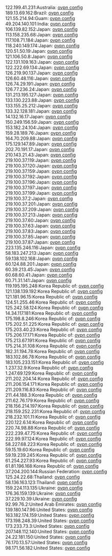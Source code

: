 122.199.41.231:Australia: [ovpn config](vpn/122_199_41_231.ovpn)  
189.13.69.162:Brazil: [ovpn config](vpn/189_13_69_162.ovpn)  
121.55.214.94:Guam: [ovpn config](vpn/121_55_214_94.ovpn)  
49.204.140.101:India: [ovpn config](vpn/49_204_140_101.ovpn)  
106.139.82.152:Japan: [ovpn config](vpn/106_139_82_152.ovpn)  
113.158.235.68:Japan: [ovpn config](vpn/113_158_235_68.ovpn)  
117.108.71.184:Japan: [ovpn config](vpn/117_108_71_184.ovpn)  
118.240.149.174:Japan: [ovpn config](vpn/118_240_149_174.ovpn)  
120.51.50.19:Japan: [ovpn config](vpn/120_51_50_19.ovpn)  
121.106.50.8:Japan: [ovpn config](vpn/121_106_50_8.ovpn)  
122.131.109.163:Japan: [ovpn config](vpn/122_131_109_163.ovpn)  
122.222.69.134:Japan: [ovpn config](vpn/122_222_69_134.ovpn)  
126.219.90.137:Japan: [ovpn config](vpn/126_219_90_137.ovpn)  
126.60.48.116:Japan: [ovpn config](vpn/126_60_48_116.ovpn)  
126.74.29.191:Japan: [ovpn config](vpn/126_74_29_191.ovpn)  
126.77.236.24:Japan: [ovpn config](vpn/126_77_236_24.ovpn)  
131.213.195.127:Japan: [ovpn config](vpn/131_213_195_127.ovpn)  
133.130.223.88:Japan: [ovpn config](vpn/133_130_223_88.ovpn)  
133.155.25.212:Japan: [ovpn config](vpn/133_155_25_212.ovpn)  
133.32.128.181:Japan: [ovpn config](vpn/133_32_128_181.ovpn)  
14.132.16.17:Japan: [ovpn config](vpn/14_132_16_17.ovpn)  
150.249.156.59:Japan: [ovpn config](vpn/150_249_156_59.ovpn)  
153.182.24.104:Japan: [ovpn config](vpn/153_182_24_104.ovpn)  
159.28.189.76:Japan: [ovpn config](vpn/159_28_189_76.ovpn)  
164.70.209.88:Japan: [ovpn config](vpn/164_70_209_88.ovpn)  
175.129.147.89:Japan: [ovpn config](vpn/175_129_147_89.ovpn)  
202.70.191.17:Japan: [ovpn config](vpn/202_70_191_17.ovpn)  
210.143.21.43:Japan: [ovpn config](vpn/210_143_21_43.ovpn)  
219.100.37.119:Japan: [ovpn config](vpn/219_100_37_119.ovpn)  
219.100.37.120:Japan: [ovpn config](vpn/219_100_37_120.ovpn)  
219.100.37.159:Japan: [ovpn config](vpn/219_100_37_159.ovpn)  
219.100.37.192:Japan: [ovpn config](vpn/219_100_37_192.ovpn)  
219.100.37.196:Japan: [ovpn config](vpn/219_100_37_196.ovpn)  
219.100.37.197:Japan: [ovpn config](vpn/219_100_37_197.ovpn)  
219.100.37.199:Japan: [ovpn config](vpn/219_100_37_199.ovpn)  
219.100.37.2:Japan: [ovpn config](vpn/219_100_37_2.ovpn)  
219.100.37.201:Japan: [ovpn config](vpn/219_100_37_201.ovpn)  
219.100.37.209:Japan: [ovpn config](vpn/219_100_37_209.ovpn)  
219.100.37.213:Japan: [ovpn config](vpn/219_100_37_213.ovpn)  
219.100.37.60:Japan: [ovpn config](vpn/219_100_37_60.ovpn)  
219.100.37.63:Japan: [ovpn config](vpn/219_100_37_63.ovpn)  
219.100.37.83:Japan: [ovpn config](vpn/219_100_37_83.ovpn)  
219.100.37.85:Japan: [ovpn config](vpn/219_100_37_85.ovpn)  
219.100.37.87:Japan: [ovpn config](vpn/219_100_37_87.ovpn)  
223.135.246.116:Japan: [ovpn config](vpn/223_135_246_116.ovpn)  
58.183.247.213:Japan: [ovpn config](vpn/58_183_247_213.ovpn)  
59.138.102.168:Japan: [ovpn config](vpn/59_138_102_168.ovpn)  
60.124.88.201:Japan: [ovpn config](vpn/60_124_88_201.ovpn)  
60.39.213.45:Japan: [ovpn config](vpn/60_39_213_45.ovpn)  
60.68.60.41:Japan: [ovpn config](vpn/60_68_60_41.ovpn)  
60.71.31.141:Japan: [ovpn config](vpn/60_71_31_141.ovpn)  
119.195.195.248:Korea Republic of: [ovpn config](vpn/119_195_195_248.ovpn)  
121.138.139.192:Korea Republic of: [ovpn config](vpn/121_138_139_192.ovpn)  
121.181.96.15:Korea Republic of: [ovpn config](vpn/121_181_96_15.ovpn)  
124.51.255.46:Korea Republic of: [ovpn config](vpn/124_51_255_46.ovpn)  
125.242.58.124:Korea Republic of: [ovpn config](vpn/125_242_58_124.ovpn)  
14.34.117.181:Korea Republic of: [ovpn config](vpn/14_34_117_181.ovpn)  
175.198.8.246:Korea Republic of: [ovpn config](vpn/175_198_8_246.ovpn)  
175.202.51.225:Korea Republic of: [ovpn config](vpn/175_202_51_225.ovpn)  
175.203.40.23:Korea Republic of: [ovpn config](vpn/175_203_40_23.ovpn)  
175.206.17.171:Korea Republic of: [ovpn config](vpn/175_206_17_171.ovpn)  
175.213.67.191:Korea Republic of: [ovpn config](vpn/175_213_67_191.ovpn)  
175.214.31.108:Korea Republic of: [ovpn config](vpn/175_214_31_108.ovpn)  
182.31.194.78:Korea Republic of: [ovpn config](vpn/182_31_194_78.ovpn)  
183.102.86.78:Korea Republic of: [ovpn config](vpn/183_102_86_78.ovpn)  
183.105.233.151:Korea Republic of: [ovpn config](vpn/183_105_233_151.ovpn)  
1.237.32.9:Korea Republic of: [ovpn config](vpn/1_237_32_9.ovpn)  
1.247.69.129:Korea Republic of: [ovpn config](vpn/1_247_69_129.ovpn)  
211.202.204.14:Korea Republic of: [ovpn config](vpn/211_202_204_14.ovpn)  
211.206.154.171:Korea Republic of: [ovpn config](vpn/211_206_154_171.ovpn)  
211.209.116.83:Korea Republic of: [ovpn config](vpn/211_209_116_83.ovpn)  
211.44.188.3:Korea Republic of: [ovpn config](vpn/211_44_188_3.ovpn)  
211.62.76.179:Korea Republic of: [ovpn config](vpn/211_62_76_179.ovpn)  
218.156.214.197:Korea Republic of: [ovpn config](vpn/218_156_214_197.ovpn)  
218.159.252.231:Korea Republic of: [ovpn config](vpn/218_159_252_231.ovpn)  
218.232.101.11:Korea Republic of: [ovpn config](vpn/218_232_101_11.ovpn)  
220.122.6.14:Korea Republic of: [ovpn config](vpn/220_122_6_14.ovpn)  
220.74.98.88:Korea Republic of: [ovpn config](vpn/220_74_98_88.ovpn)  
222.239.47.75:Korea Republic of: [ovpn config](vpn/222_239_47_75.ovpn)  
222.99.97.124:Korea Republic of: [ovpn config](vpn/222_99_97_124.ovpn)  
58.227.68.223:Korea Republic of: [ovpn config](vpn/58_227_68_223.ovpn)  
59.15.19.60:Korea Republic of: [ovpn config](vpn/59_15_19_60.ovpn)  
59.19.239.245:Korea Republic of: [ovpn config](vpn/59_19_239_245.ovpn)  
61.254.227.93:Korea Republic of: [ovpn config](vpn/61_254_227_93.ovpn)  
61.81.196.168:Korea Republic of: [ovpn config](vpn/61_81_196_168.ovpn)  
37.204.200.144:Russian Federation: [ovpn config](vpn/37_204_200_144.ovpn)  
125.24.22.68:Thailand: [ovpn config](vpn/125_24_22_68.ovpn)  
58.136.163.123:Thailand: [ovpn config](vpn/58_136_163_123.ovpn)  
159.224.113.135:Ukraine: [ovpn config](vpn/159_224_113_135.ovpn)  
176.36.159.139:Ukraine: [ovpn config](vpn/176_36_159_139.ovpn)  
37.229.10.39:Ukraine: [ovpn config](vpn/37_229_10_39.ovpn)  
92.99.76.2:United Arab Emirates: [ovpn config](vpn/92_99_76_2.ovpn)  
139.180.147.96:United States: [ovpn config](vpn/139_180_147_96.ovpn)  
163.182.174.159:United States: [ovpn config](vpn/163_182_174_159.ovpn)  
173.198.248.39:United States: [ovpn config](vpn/173_198_248_39.ovpn)  
173.233.73.3:United States: [ovpn config](vpn/173_233_73_3.ovpn)  
207.148.112.140:United States: [ovpn config](vpn/207_148_112_140.ovpn)  
24.22.181.150:United States: [ovpn config](vpn/24_22_181_150.ovpn)  
76.170.13.57:United States: [ovpn config](vpn/76_170_13_57.ovpn)  
98.171.56.182:United States: [ovpn config](vpn/98_171_56_182.ovpn)  
